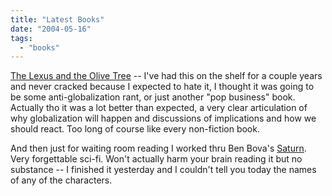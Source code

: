 ```yaml
---
title: "Latest Books"
date: "2004-05-16"
tags: 
  - "books"
---
```


[The Lexus and the Olive Tree](http://www.amazon.com/exec/obidos/tg/detail/-/0385499345/qid=1084736062/sr=8-1/ref=pd_ka_1/102-6145252-2100164?v=glance&s=books&n=507846) -- I've had this on the shelf for a couple years and never cracked because I expected to hate it, I thought it was going to be some anti-globalization rant, or just another "pop business" book. Actually tho it was a lot better than expected, a very clear articulation of why globalization will happen and discussions of implications and how we should react. Too long of course like every non-fiction book.

And then just for waiting room reading I worked thru Ben Bova's [Saturn](http://www.amazon.com/exec/obidos/tg/detail/-/0312872186/qid=1084736208/sr=1-1/ref=sr_1_1/102-6145252-2100164?v=glance&s=books). Very forgettable sci-fi. Won't actually harm your brain reading it but no substance -- I finished it yesterday and I couldn't tell you today the names of any of the characters.
